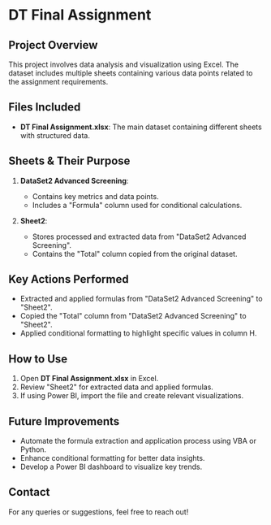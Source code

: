 # DT Final Assignment

## Project Overview
This project involves data analysis and visualization using Excel. The dataset includes multiple sheets containing various data points related to the assignment requirements.

## Files Included
- **DT Final Assignment.xlsx**: The main dataset containing different sheets with structured data.

## Sheets & Their Purpose
1. **DataSet2 Advanced Screening**:
   - Contains key metrics and data points.
   - Includes a "Formula" column used for conditional calculations.
   
2. **Sheet2**:
   - Stores processed and extracted data from "DataSet2 Advanced Screening".
   - Contains the "Total" column copied from the original dataset.
   
## Key Actions Performed
- Extracted and applied formulas from "DataSet2 Advanced Screening" to "Sheet2".
- Copied the "Total" column from "DataSet2 Advanced Screening" to "Sheet2".
- Applied conditional formatting to highlight specific values in column H.

## How to Use
1. Open **DT Final Assignment.xlsx** in Excel.
2. Review "Sheet2" for extracted data and applied formulas.
3. If using Power BI, import the file and create relevant visualizations.

## Future Improvements
- Automate the formula extraction and application process using VBA or Python.
- Enhance conditional formatting for better data insights.
- Develop a Power BI dashboard to visualize key trends.

## Contact
For any queries or suggestions, feel free to reach out!


